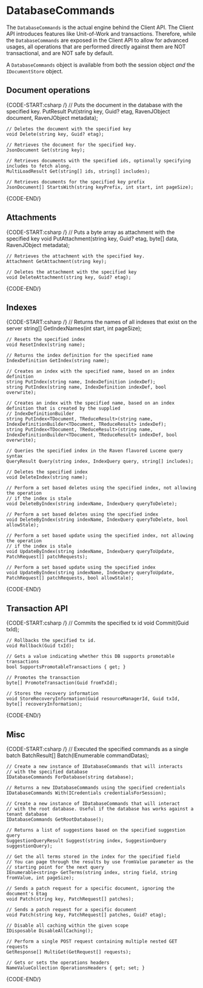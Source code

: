 # DatabaseCommands

The `DatabaseCommands` is the actual engine behind the Client API. The Client API introduces features like Unit-of-Work and transactions. Therefore, while the `DatabaseCommands` are exposed in the Client API to allow for advanced usages, all operations that are performed directly against them are NOT transactional, and are NOT safe by default.

A `DatabaseCommands` object is available from both the session object _and_ the `IDocumentStore` object.

## Document operations

{CODE-START:csharp /}
    // Puts the document in the database with the specified key.
    PutResult Put(string key, Guid? etag, RavenJObject document, RavenJObject metadata);

    // Deletes the document with the specified key
    void Delete(string key, Guid? etag);

    // Retrieves the document for the specified key.
    JsonDocument Get(string key);

    // Retrieves documents with the specified ids, optionally specifying includes to fetch along.
    MultiLoadResult Get(string[] ids, string[] includes);
    
    // Retrieves documents for the specified key prefix    
    JsonDocument[] StartsWith(string keyPrefix, int start, int pageSize);
{CODE-END/}

## Attachments

{CODE-START:csharp /}
    // Puts a byte array as attachment with the specified key
    void PutAttachment(string key, Guid? etag, byte[] data, RavenJObject metadata);
    
    // Retrieves the attachment with the specified key.
    Attachment GetAttachment(string key);
    
    // Deletes the attachment with the specified key
    void DeleteAttachment(string key, Guid? etag);
{CODE-END/}
    
## Indexes

{CODE-START:csharp /}
    // Returns the names of all indexes that exist on the server
    string[] GetIndexNames(int start, int pageSize);
    
    // Resets the specified index
    void ResetIndex(string name);
    
    // Returns the index definition for the specified name
    IndexDefinition GetIndex(string name);
    
    // Creates an index with the specified name, based on an index definition
    string PutIndex(string name, IndexDefinition indexDef);
    string PutIndex(string name, IndexDefinition indexDef, bool overwrite);
    
    // Creates an index with the specified name, based on an index definition that is created by the supplied
    // IndexDefinitionBuilder
    string PutIndex<TDocument, TReduceResult>(string name, IndexDefinitionBuilder<TDocument, TReduceResult> indexDef);
    string PutIndex<TDocument, TReduceResult>(string name, IndexDefinitionBuilder<TDocument, TReduceResult> indexDef, bool overwrite);
    
    // Queries the specified index in the Raven flavored Lucene query syntax
    QueryResult Query(string index, IndexQuery query, string[] includes);
    
    // Deletes the specified index
    void DeleteIndex(string name);
    
    // Perform a set based deletes using the specified index, not allowing the operation
    // if the index is stale
    void DeleteByIndex(string indexName, IndexQuery queryToDelete);
    
    // Perform a set based deletes using the specified index
    void DeleteByIndex(string indexName, IndexQuery queryToDelete, bool allowStale);
    
    // Perform a set based update using the specified index, not allowing the operation
    // if the index is stale
    void UpdateByIndex(string indexName, IndexQuery queryToUpdate, PatchRequest[] patchRequests);
    
    // Perform a set based update using the specified index
    void UpdateByIndex(string indexName, IndexQuery queryToUpdate, PatchRequest[] patchRequests, bool allowStale);
{CODE-END/}
    
## Transaction API

{CODE-START:csharp /}
    // Commits the specified tx id
    void Commit(Guid txId);

    // Rollbacks the specified tx id.    
    void Rollback(Guid txId);
    
    // Gets a value indicating whether this DB supports promotable transactions
    bool SupportsPromotableTransactions { get; }
    
    // Promotes the transaction
    byte[] PromoteTransaction(Guid fromTxId);
    
    // Stores the recovery information
    void StoreRecoveryInformation(Guid resourceManagerId, Guid txId, byte[] recoveryInformation);
{CODE-END/}
    
## Misc

{CODE-START:csharp /}
    // Executed the specified commands as a single batch
    BatchResult[] Batch(IEnumerable<ICommandData> commandDatas);

    // Create a new instance of IDatabaseCommands that will interacts
    // with the specified database
    IDatabaseCommands ForDatabase(string database);

    // Returns a new IDatabaseCommands using the specified credentials
    IDatabaseCommands With(ICredentials credentialsForSession);
    
    // Create a new instance of IDatabaseCommands that will interact
    // with the root database. Useful if the database has works against a tenant database
    IDatabaseCommands GetRootDatabase();
    
    // Returns a list of suggestions based on the specified suggestion query
    SuggestionQueryResult Suggest(string index, SuggestionQuery suggestionQuery);
    
    // Get the all terms stored in the index for the specified field
    // You can page through the results by use fromValue parameter as the 
    // starting point for the next query
    IEnumerable<string> GetTerms(string index, string field, string fromValue, int pageSize);
    
    // Sends a patch request for a specific document, ignoring the document's Etag
    void Patch(string key, PatchRequest[] patches);
    
    // Sends a patch request for a specific document
    void Patch(string key, PatchRequest[] patches, Guid? etag);
    
    // Disable all caching within the given scope
    IDisposable DisableAllCaching();
    
    // Perform a single POST request containing multiple nested GET requests
    GetResponse[] MultiGet(GetRequest[] requests);

    // Gets or sets the operations headers
    NameValueCollection OperationsHeaders { get; set; }
{CODE-END/}